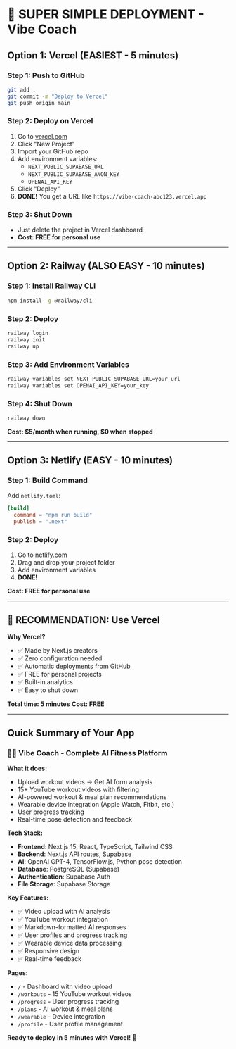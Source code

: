 # 🚀 SUPER SIMPLE DEPLOYMENT - Vibe Coach

## Option 1: Vercel (EASIEST - 5 minutes)

### Step 1: Push to GitHub
```bash
git add .
git commit -m "Deploy to Vercel"
git push origin main
```

### Step 2: Deploy on Vercel
1. Go to [vercel.com](https://vercel.com)
2. Click "New Project"
3. Import your GitHub repo
4. Add environment variables:
   - `NEXT_PUBLIC_SUPABASE_URL`
   - `NEXT_PUBLIC_SUPABASE_ANON_KEY`
   - `OPENAI_API_KEY`
5. Click "Deploy"
6. **DONE!** You get a URL like `https://vibe-coach-abc123.vercel.app`

### Step 3: Shut Down
- Just delete the project in Vercel dashboard
- **Cost: FREE for personal use**

---

## Option 2: Railway (ALSO EASY - 10 minutes)

### Step 1: Install Railway CLI
```bash
npm install -g @railway/cli
```

### Step 2: Deploy
```bash
railway login
railway init
railway up
```

### Step 3: Add Environment Variables
```bash
railway variables set NEXT_PUBLIC_SUPABASE_URL=your_url
railway variables set OPENAI_API_KEY=your_key
```

### Step 4: Shut Down
```bash
railway down
```
**Cost: $5/month when running, $0 when stopped**

---

## Option 3: Netlify (EASY - 10 minutes)

### Step 1: Build Command
Add `netlify.toml`:
```toml
[build]
  command = "npm run build"
  publish = ".next"
```

### Step 2: Deploy
1. Go to [netlify.com](https://netlify.com)
2. Drag and drop your project folder
3. Add environment variables
4. **DONE!**

**Cost: FREE for personal use**

---

## 🎯 RECOMMENDATION: Use Vercel

**Why Vercel?**
- ✅ Made by Next.js creators
- ✅ Zero configuration needed
- ✅ Automatic deployments from GitHub
- ✅ FREE for personal projects
- ✅ Built-in analytics
- ✅ Easy to shut down

**Total time: 5 minutes**
**Cost: FREE**

---

## Quick Summary of Your App

### 🏋️‍♀️ **Vibe Coach - Complete AI Fitness Platform**

**What it does:**
- Upload workout videos → Get AI form analysis
- 15+ YouTube workout videos with filtering
- AI-powered workout & meal plan recommendations
- Wearable device integration (Apple Watch, Fitbit, etc.)
- User progress tracking
- Real-time pose detection and feedback

**Tech Stack:**
- **Frontend**: Next.js 15, React, TypeScript, Tailwind CSS
- **Backend**: Next.js API routes, Supabase
- **AI**: OpenAI GPT-4, TensorFlow.js, Python pose detection
- **Database**: PostgreSQL (Supabase)
- **Authentication**: Supabase Auth
- **File Storage**: Supabase Storage

**Key Features:**
- ✅ Video upload with AI analysis
- ✅ YouTube workout integration
- ✅ Markdown-formatted AI responses
- ✅ User profiles and progress tracking
- ✅ Wearable device data processing
- ✅ Responsive design
- ✅ Real-time feedback

**Pages:**
- `/` - Dashboard with video upload
- `/workouts` - 15 YouTube workout videos
- `/progress` - User progress tracking
- `/plans` - AI workout & meal plans
- `/wearable` - Device integration
- `/profile` - User profile management

**Ready to deploy in 5 minutes with Vercel!** 🚀
